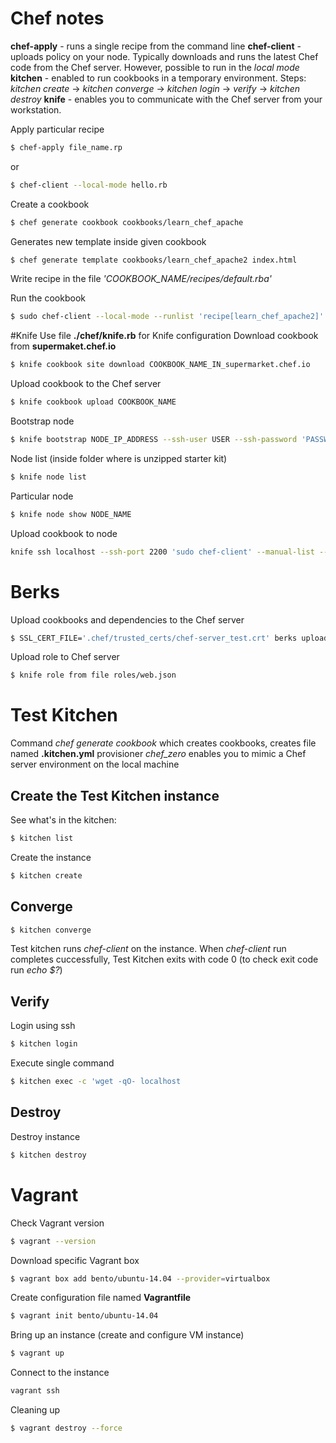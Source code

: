 # Chef notes
**chef-apply** - runs a single recipe from the command line
**chef-client** - uploads policy on your node. Typically downloads and runs the latest Chef code from the Chef server. However, possible to run in the *local mode*
**kitchen** - enabled to run cookbooks in a temporary environment.
	Steps: *kitchen create* -> *kitchen converge* -> *kitchen login* -> *verify* -> *kitchen destroy*
**knife** - enables you to communicate with the Chef server from your workstation.

Apply particular recipe
```sh
$ chef-apply file_name.rp
```
or
```sh
$ chef-client --local-mode hello.rb
```

Create a cookbook
```sh
$ chef generate cookbook cookbooks/learn_chef_apache
```

Generates new template inside given cookbook
```sh
$ chef generate template cookbooks/learn_chef_apache2 index.html
```

Write recipe in the file *'COOKBOOK_NAME/recipes/default.rba'*

Run the cookbook
```sh
$ sudo chef-client --local-mode --runlist 'recipe[learn_chef_apache2]'
```
#Knife
Use file **./chef/knife.rb** for Knife configuration
Download cookbook from **supermaket.chef.io**
```sh
$ knife cookbook site download COOKBOOK_NAME_IN_supermarket.chef.io
```

Upload cookbook to the Chef server
```sh
$ knife cookbook upload COOKBOOK_NAME
```

Bootstrap node
```sh
$ knife bootstrap NODE_IP_ADDRESS --ssh-user USER --ssh-password 'PASSWORD' --sudo -use-sudo-password --node-name cnode1 --run-list 'recipe[COOKBOOK_NAME]'
```

Node list (inside folder where is unzipped starter kit)
```sh
$ knife node list
```

Particular node
```sh
$ knife node show NODE_NAME
```

Upload cookbook to node
```sh
knife ssh localhost --ssh-port 2200 'sudo chef-client' --manual-list --ssh-user vagrant --identity-file /home/vytautas/learn-chef/chef-server/.vagrant/machines/node1-ubuntu/virtualbox/private_key
```

# Berks
Upload cookbooks and dependencies to the Chef server
```sh
$ SSL_CERT_FILE='.chef/trusted_certs/chef-server_test.crt' berks upload
```

Upload role to Chef server
```sh
$ knife role from file roles/web.json
```

# Test Kitchen
Command *chef generate cookbook* which creates cookbooks, creates file named **.kitchen.yml**
provisioner *chef_zero* enables you to mimic a Chef server environment on the local machine

## Create the Test Kitchen instance
See what's in the kitchen:
```sh
$ kitchen list
```
Create the instance
```sh
$ kitchen create
```
## Converge
```sh
$ kitchen converge
```
Test kitchen runs *chef-client* on the instance. When *chef-client* run completes cuccessfully, Test Kitchen exits with code 0 (to check exit code run *echo $?*)
## Verify
Login using ssh
```sh
$ kitchen login
```
Execute single command
```sh
$ kitchen exec -c 'wget -qO- localhost
```
## Destroy
Destroy instance
```sh
$ kitchen destroy
```

# Vagrant
Check Vagrant version
```sh
$ vagrant --version
```
Download specific Vagrant box
```sh
$ vagrant box add bento/ubuntu-14.04 --provider=virtualbox
```
Create configuration file named **Vagrantfile**
```sh
$ vagrant init bento/ubuntu-14.04
```
Bring up an instance (create and configure VM instance)
```sh
$ vagrant up
```
Connect to the instance
```sh
vagrant ssh
```

Cleaning up
```sh
$ vagrant destroy --force
```
